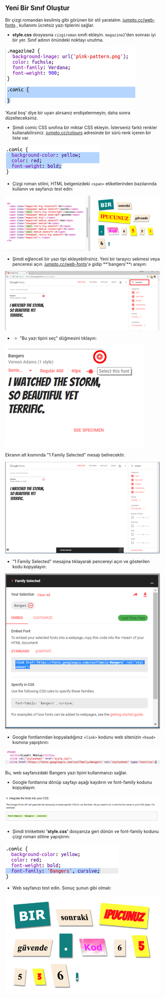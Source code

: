 ## Yeni Bir Sınıf Oluştur

Bir çizgi romandan kesilmiş gibi görünen bir stil yaratalım. <a href="http://jumpto.cc/web-fonts" target="_blank">jumpto.cc/web-fonts</a> , kullanımı ücretsiz yazı tiplerini sağlar.

+ **style.css** dosyasına `cizgiroman` sınıfı ekleyin. `magazine2`'den sonrası iyi bir yer. Sınıf adının önündeki noktayı unutma. 

![ekran görüntüsü](images/letter-comic1.png)

'Kural boş' diye bir uyarı alırsanız endişelenmeyin; daha sonra düzelteceksiniz.

+ Şimdi comic CSS sınıfına bir miktar CSS ekleyin. İsterseniz farklı renkler kullanabilirsiniz. <a href="http://jumpto.cc/colours" target="_blank">jumpto.cc/colours</a> adresinde bir sürü renk içeren bir liste var.

![ekran görüntüsü](images/letter-comic2.png)

+ Çizgi roman stilini, HTML belgenizdeki `<span>` etiketlerinden bazılarında kullanın ve sayfanızı test edin:

![ekran görüntüsü](images/letter-comic-output.png)

+ Şimdi eğlenceli bir yazı tipi ekleyebilirsiniz. Yeni bir tarayıcı sekmesi veya penceresi açın. <a href="http://jumpto.cc/web-fonts" target="_blank">jumpto.cc/web-fonts</a>'a gidip **'bangers'**ı arayın:

![ekran görüntüsü](images/letter-gfonts-1-annotated.png)

+ + "Bu yazı tipini seç" düğmesini tıklayın:

![ekran görüntüsü](images/letter-gfonts-2-annotated.png)

Ekranın alt kısmında "1 Family Selected" mesajı belirecektir.

![ekran görüntüsü](images/letter-gfonts-3.png)

+ "1 Family Selected" mesajına tıklayarak pencereyi açın ve gösterilen kodu kopyalayın:

![ekran görüntüsü](images/letter-gfonts-4.png)

+ Google fontlarından kopyaladığınız `<link>` kodunu web sitenizin `<head>` kısmına yapıştırın:

![ekran görüntüsü](images/letter-fonts-head.png)

Bu, web sayfanızdaki Bangers yazı tipini kullanmanızı sağlar.

+ Google fontlarına dönüp sayfayı aşağı kaydırın ve font-family kodunu kopyalayın:

![ekran görüntüsü](images/letter-fonts-bangers.png)

+ Şimdi trinketteki **'style.css'** dosyanıza geri dönün ve font-family kodunu çizgi roman stiline yapıştırın:

![ekran görüntüsü](images/letter-fonts-comic.png)

+ Web sayfanızı test edin. Sonuç şunun gibi olmalı: 

![ekran görüntüsü](images/letter-fonts-output.png)